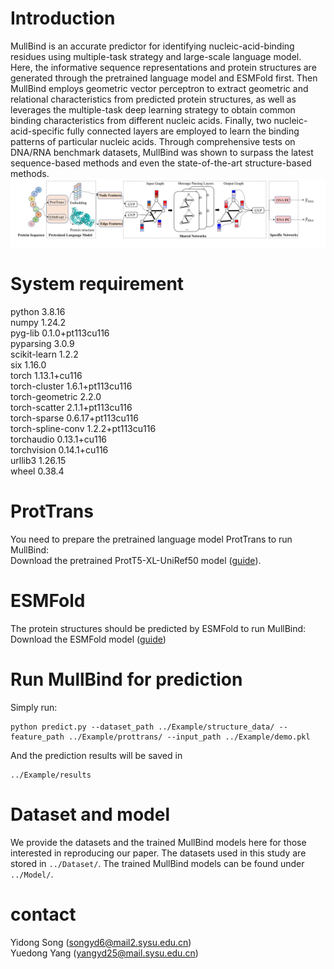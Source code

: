 # Introduction
MullBind is an accurate predictor for identifying nucleic-acid-binding residues using multiple-task strategy and large-scale language model. Here, the informative sequence representations and protein structures are generated through the pretrained language model and ESMFold first. Then MullBind employs geometric vector perceptron to extract geometric and relational characteristics from predicted protein structures, as well as leverages the multiple-task deep learning strategy to obtain common binding characteristics from different nucleic acids. Finally, two nucleic-acid-specific fully connected layers are employed to learn the binding patterns of particular nucleic acids. Through comprehensive tests on DNA/RNA benchmark datasets, MullBind was shown to surpass the latest sequence-based methods and even the state-of-the-art structure-based methods. 
![image](https://github.com/biomed-AI/nucleic-acid-binding/blob/main/IMG/MullBind_framework.jpg)
# System requirement
python 3.8.16  
numpy 1.24.2  
pyg-lib 0.1.0+pt113cu116  
pyparsing 3.0.9  
scikit-learn 1.2.2  
six 1.16.0  
torch 1.13.1+cu116  
torch-cluster 1.6.1+pt113cu116  
torch-geometric 2.2.0   
torch-scatter 2.1.1+pt113cu116  
torch-sparse 0.6.17+pt113cu116  
torch-spline-conv 1.2.2+pt113cu116  
torchaudio 0.13.1+cu116  
torchvision 0.14.1+cu116  
urllib3  1.26.15  
wheel 0.38.4  
# ProtTrans
You need to prepare the pretrained language model ProtTrans to run MullBind:  
Download the pretrained ProtT5-XL-UniRef50 model ([guide](https://github.com/agemagician/ProtTrans)).  
# ESMFold
The protein structures should be predicted by ESMFold to run MullBind:  
Download the ESMFold model ([guide](https://github.com/facebookresearch/esm))  
# Run MullBind for prediction
Simply run:  
```
python predict.py --dataset_path ../Example/structure_data/ --feature_path ../Example/prottrans/ --input_path ../Example/demo.pkl
```
And the prediction results will be saved in  
```
../Example/results
```
# Dataset and model
We provide the datasets and the trained MullBind models here for those interested in reproducing our paper. The datasets used in this study are stored in ```../Dataset/```.
The trained MullBind models can be found under ```../Model/```.
# contact
Yidong Song (songyd6@mail2.sysu.edu.cn)  
Yuedong Yang (yangyd25@mail.sysu.edu.cn)


